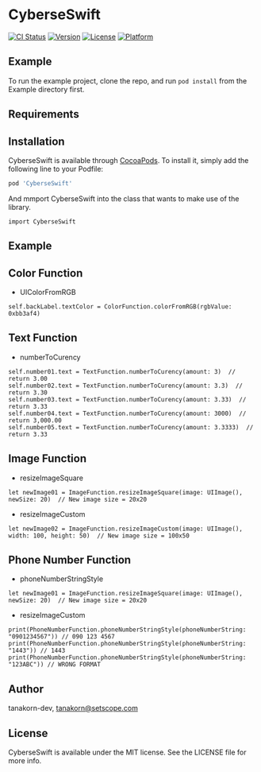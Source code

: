 # CyberseSwift

[![CI Status](http://img.shields.io/travis/tanakorn-dev/CyberseSwift.svg?style=flat)](https://travis-ci.org/tanakorn-dev/CyberseSwift)
[![Version](https://img.shields.io/cocoapods/v/CyberseSwift.svg?style=flat)](http://cocoapods.org/pods/CyberseSwift)
[![License](https://img.shields.io/cocoapods/l/CyberseSwift.svg?style=flat)](http://cocoapods.org/pods/CyberseSwift)
[![Platform](https://img.shields.io/cocoapods/p/CyberseSwift.svg?style=flat)](http://cocoapods.org/pods/CyberseSwift)

## Example

To run the example project, clone the repo, and run `pod install` from the Example directory first.

## Requirements

## Installation

CyberseSwift is available through [CocoaPods](http://cocoapods.org). To install
it, simply add the following line to your Podfile:

```ruby
pod 'CyberseSwift'
```

And mmport CyberseSwift into the class that wants to make use of the library.

```objc
import CyberseSwift
```

## Example

## Color Function

- UIColorFromRGB

```objc
self.backLabel.textColor = ColorFunction.colorFromRGB(rgbValue: 0xbb3af4)
```

## Text Function

- numberToCurency

```objc
self.number01.text = TextFunction.numberToCurency(amount: 3)  // return 3.00
self.number02.text = TextFunction.numberToCurency(amount: 3.3)  // return 3.30
self.number03.text = TextFunction.numberToCurency(amount: 3.33)  // return 3.33
self.number04.text = TextFunction.numberToCurency(amount: 3000)  // return 3,000.00
self.number05.text = TextFunction.numberToCurency(amount: 3.3333)  // return 3.33
```

## Image Function

- resizeImageSquare

```objc
let newImage01 = ImageFunction.resizeImageSquare(image: UIImage(), newSize: 20)  // New image size = 20x20
```

- resizeImageCustom

```objc
let newImage02 = ImageFunction.resizeImageCustom(image: UIImage(), width: 100, height: 50)  // New image size = 100x50
```

## Phone Number Function

- phoneNumberStringStyle

```objc
let newImage01 = ImageFunction.resizeImageSquare(image: UIImage(), newSize: 20)  // New image size = 20x20
```

- resizeImageCustom

```objc
print(PhoneNumberFunction.phoneNumberStringStyle(phoneNumberString: "0901234567")) // 090 123 4567
print(PhoneNumberFunction.phoneNumberStringStyle(phoneNumberString: "1443")) // 1443
print(PhoneNumberFunction.phoneNumberStringStyle(phoneNumberString: "123ABC")) // WRONG FORMAT
```

## Author

tanakorn-dev, tanakorn@setscope.com

## License

CyberseSwift is available under the MIT license. See the LICENSE file for more info.
